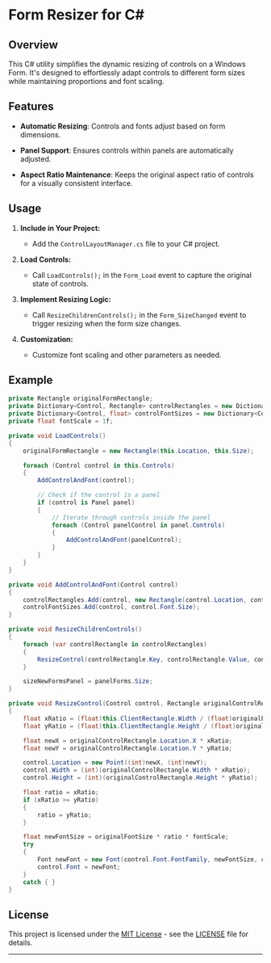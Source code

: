 # Form Resizer for C#

## Overview

This C# utility simplifies the dynamic resizing of controls on a Windows Form. It's designed to effortlessly adapt controls to different form sizes while maintaining proportions and font scaling.

## Features

- **Automatic Resizing**: Controls and fonts adjust based on form dimensions.
  
- **Panel Support**: Ensures controls within panels are automatically adjusted.

- **Aspect Ratio Maintenance**: Keeps the original aspect ratio of controls for a visually consistent interface.

## Usage

1. **Include in Your Project:**
   - Add the `ControlLayoutManager.cs` file to your C# project.

2. **Load Controls:**
   - Call `LoadControls();` in the `Form_Load` event to capture the original state of controls.

3. **Implement Resizing Logic:**
   - Call `ResizeChildrenControls();` in the `Form_SizeChanged` event to trigger resizing when the form size changes.

4. **Customization:**
   - Customize font scaling and other parameters as needed.

## Example

```csharp
private Rectangle originalFormRectangle;
private Dictionary<Control, Rectangle> controlRectangles = new Dictionary<Control, Rectangle>();
private Dictionary<Control, float> controlFontSizes = new Dictionary<Control, float>();
private float fontScale = 1f;

private void LoadControls()
{
    originalFormRectangle = new Rectangle(this.Location, this.Size);

    foreach (Control control in this.Controls)
    {
        AddControlAndFont(control);

        // Check if the control is a panel
        if (control is Panel panel)
        {
            // Iterate through controls inside the panel
            foreach (Control panelControl in panel.Controls)
            {
                AddControlAndFont(panelControl);
            }
        }
    }
}

private void AddControlAndFont(Control control)
{
    controlRectangles.Add(control, new Rectangle(control.Location, control.Size));
    controlFontSizes.Add(control, control.Font.Size);
}

private void ResizeChildrenControls()
{
    foreach (var controlRectangle in controlRectangles)
    {
        ResizeControl(controlRectangle.Key, controlRectangle.Value, controlFontSizes[controlRectangle.Key]);
    }

    sizeNewFormsPanel = panelForms.Size;
}

private void ResizeControl(Control control, Rectangle originalControlRectangle, float originalFontSize)
{
    float xRatio = (float)this.ClientRectangle.Width / (float)originalFormRectangle.Width;
    float yRatio = (float)this.ClientRectangle.Height / (float)originalFormRectangle.Height;

    float newX = originalControlRectangle.Location.X * xRatio;
    float newY = originalControlRectangle.Location.Y * yRatio;

    control.Location = new Point((int)newX, (int)newY);
    control.Width = (int)(originalControlRectangle.Width * xRatio);
    control.Height = (int)(originalControlRectangle.Height * yRatio);

    float ratio = xRatio;
    if (xRatio >= yRatio)
    {
        ratio = yRatio;
    }

    float newFontSize = originalFontSize * ratio * fontScale;
    try
    {
        Font newFont = new Font(control.Font.FontFamily, newFontSize, control.Font.Style);
        control.Font = newFont;
    }
    catch { }
}
```

## License

This project is licensed under the [MIT License](LICENSE) - see the [LICENSE](LICENSE) file for details.

---
